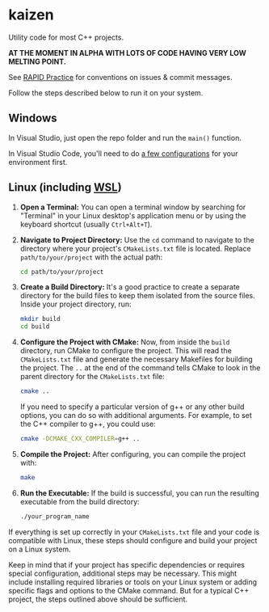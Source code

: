 # kaizen

Utility code for most C++ projects.

**AT THE MOMENT IN ALPHA WITH LOTS OF CODE HAVING VERY LOW MELTING POINT.**

See [RAPID Practice](https://leoheinsaar.blogspot.com/p/rapid-practice.html) for conventions on issues & commit messages.

Follow the steps described below to run it on your system.

## Windows

In Visual Studio, just open the repo folder and run the ```main()``` function.

In Visual Studio Code, you'll need to do [a few configurations](https://www.youtube.com/watch?v=G9gnSGKYIg4) for your environment first.

## Linux (including [WSL](https://learn.microsoft.com/en-us/windows/wsl/install))

1. **Open a Terminal:** You can open a terminal window by searching for "Terminal" in your Linux desktop's application menu or by using the keyboard shortcut (usually `Ctrl+Alt+T`).

2. **Navigate to Project Directory:** Use the `cd` command to navigate to the directory where your project's `CMakeLists.txt` file is located. Replace `path/to/your/project` with the actual path:

   ```bash
   cd path/to/your/project
   ```

3. **Create a Build Directory:** It's a good practice to create a separate directory for the build files to keep them isolated from the source files. Inside your project directory, run:

   ```bash
   mkdir build
   cd build
   ```

4. **Configure the Project with CMake:** Now, from inside the `build` directory, run CMake to configure the project. This will read the `CMakeLists.txt` file and generate the necessary Makefiles for building the project. The `..` at the end of the command tells CMake to look in the parent directory for the `CMakeLists.txt` file:

   ```bash
   cmake ..
   ```

   If you need to specify a particular version of g++ or any other build options, you can do so with additional arguments. For example, to set the C++ compiler to g++, you could use:

   ```bash
   cmake -DCMAKE_CXX_COMPILER=g++ ..
   ```

5. **Compile the Project:** After configuring, you can compile the project with:

   ```bash
   make
   ```

6. **Run the Executable:** If the build is successful, you can run the resulting executable from the build directory:

   ```bash
   ./your_program_name
   ```

If everything is set up correctly in your `CMakeLists.txt` file and your code is compatible with Linux, these steps should configure and build your project on a Linux system.

Keep in mind that if your project has specific dependencies or requires special configuration, additional steps may be necessary. This might include installing required libraries or tools on your Linux system or adding specific flags and options to the CMake command. But for a typical C++ project, the steps outlined above should be sufficient.
